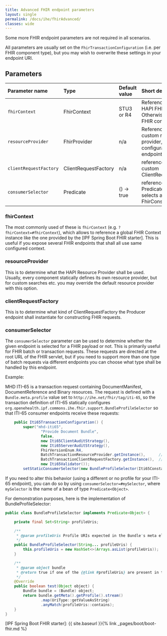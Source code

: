 ```yaml
---
title: Advanced FHIR endpoint parameters
layout: single
permalink: /docs/ihe/fhirAdvanced/
classes: wide
---
```


Some more FHIR endpoint parameters are not required in all scenarios. 

All parameters are usually set on the `FhirTransactionConfiguration` (i.e. per
FHIR component type), but you may wish to overwrite these settings in your
endpoint URI.

## Parameters

| Parameter name         | Type                 | Default value | Short description                                                                    |
|:-----------------------|:---------------------|:--------------|:-------------------------------------------------------------------------------------|
| `fhirContext`          | FhirContext          | STU3 or R4    | Reference to a global HAPI FHIR Context. Otherwise a default FHIR contxt is used.
| `resourceProvider`     | FhirProvider         | n/a           | Reference to a custom resource provider, configurable per endpoint.
| `clientRequestFactory` | ClientRequestFactory | n/a           | reference to a custom ClientRequestFactory
| `consumerSelector`     | Predicate            | () -> true    | reference to a Predicate that selects a FhirConsumer


### fhirContext

The most commonly used of these is `fhirContext` (e.g. `?fhirContext=#fhirContext`), 
which allows to reference a global FHIR Context instance like the one provided by the 
[IPF Spring Boot FHIR starter]. This is useful if you expose several FHIR endpoints that 
shall all use same configured context.

### resourceProvider

This is to determine what the HAPI Resource Provider shall be used. Usually, every component
statically defines its own resource provider, but for custom searches etc. you may override
the default resource provider with this option.

### clientRequestFactory

This is to determine what kind of ClientRequestFactory the Producer endpoint shall
instantiate for constructing FHIR requests. 

### consumerSelector

The `consumerSelector` parameter can be used to determine whether the given endpoint
is selected for a FHIR payload or not. This is primarily useful for FHIR batch or
transaction requests. These requests are directed at the root URL of the FHIR servlet,
but if you need to support more than one type of batch requests via different endpoints
you can choose what type shall be handled by this endpoint.

Example:

MHD ITI-65 is a transaction request containing DocumentManifest, DocumentReference and Binary
resources. The request is defined with a `Bundle.meta.profile` value set to `http://ihe.net/fhir/tag/iti-65`,
so the transaction definition of ITI-65 statically configures
`org.openehealth.ipf.commons.ihe.fhir.support.BundleProfileSelector` so that ITI-65 consumer endpoints
receive these requests:

```java
	public Iti65TransactionConfiguration() {
        super("mhd-iti65",
                "Provide Document Bundle",
                false,
                new Iti65ClientAuditStrategy(),
                new Iti65ServerAuditStrategy(),
                FhirVersionEnum.R4,
                BatchTransactionResourceProvider.getInstance(),      // Consumer side. accept registrations
                BatchTransactionClientRequestFactory.getInstance(),  // Formulate requests
                new Iti65Validator());
        setStaticConsumerSelector(new BundleProfileSelector(Iti65Constants.ITI65_PROFILE));
```

If you need to alter this behavior (using a different or no profile for your ITI-65 endpoint), you
can do so by using `consumerSelector=#mySelector`, where `mySelector` is the name of a bean of type
`Predicate<Object>`. 

For demonstration purposes, here is the implementation of BundleProfileSelector:

```java
public class BundleProfileSelector implements Predicate<Object> {

    private final Set<String> profileUris;

    /**
     * @param profileUris Profile URIs expected in the Bundle's meta element
     */
    public BundleProfileSelector(String... profileUris) {
        this.profileUris = new HashSet<>(Arrays.asList(profileUris));
    }

    /**
     * @param object bundle
     * @return true if one of the {@link #profileUris} are present in the Bundle's meta.profile
     */
    @Override
    public boolean test(Object object) {
        Bundle bundle = (Bundle) object;
        return bundle.getMeta().getProfile().stream()
                .map(UriType::getValueAsString)
                .anyMatch(profileUris::contains);
    }
}
```


[IPF Spring Boot FHIR starter]: {{ site.baseurl }}{% link _pages/boot/boot-fhir.md %}